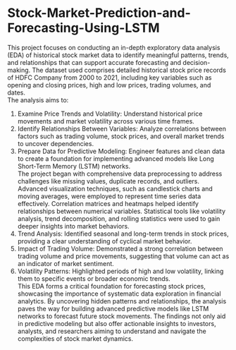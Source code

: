 # Stock-Market-Prediction-and-Forecasting-Using-LSTM
This project focuses on conducting an in-depth exploratory data analysis (EDA) of historical stock market data to identify meaningful patterns, trends, and relationships that can support accurate forecasting and decision-making. The dataset used comprises detailed historical stock price records of HDFC Company from 2000 to 2021, including key variables such as opening and closing prices, high and low prices, trading volumes, and dates.<br>
The analysis aims to:<br>
1.	Examine Price Trends and Volatility: Understand historical price movements and market volatility across various time frames.
2.	Identify Relationships Between Variables: Analyze correlations between factors such as trading volume, stock prices, and overall market trends to uncover dependencies.
3.	Prepare Data for Predictive Modeling: Engineer features and clean data to create a foundation for implementing advanced models like Long Short-Term Memory (LSTM) networks.<br>
The project began with comprehensive data preprocessing to address challenges like missing values, duplicate records, and outliers. Advanced visualization techniques, such as candlestick charts and moving averages, were employed to represent time series data effectively. Correlation matrices and heatmaps helped identify relationships between numerical variables. Statistical tools like volatility analysis, trend decomposition, and rolling statistics were used to gain deeper insights into market behaviors.<br>
1.	Trend Analysis: Identified seasonal and long-term trends in stock prices, providing a clear understanding of cyclical market behavior.
2.	Impact of Trading Volume: Demonstrated a strong correlation between trading volume and price movements, suggesting that volume can act as an indicator of market sentiment.
3.	Volatility Patterns: Highlighted periods of high and low volatility, linking them to specific events or broader economic trends.<br>
This EDA forms a critical foundation for forecasting stock prices, showcasing the importance of systematic data exploration in financial analytics. By uncovering hidden patterns and relationships, the analysis paves the way for building advanced predictive models like LSTM networks to forecast future stock movements. The findings not only aid in predictive modeling but also offer actionable insights to investors, analysts, and researchers aiming to understand and navigate the complexities of stock market dynamics.

